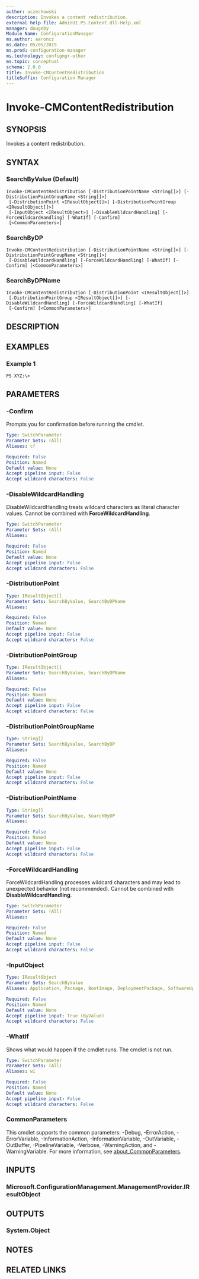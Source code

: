 ```yaml
---
author: aczechowski
description: Invokes a content redistribution.
external help file: AdminUI.PS.Content.dll-Help.xml
manager: dougeby
Module Name: ConfigurationManager
ms.author: aaroncz
ms.date: 05/05/2019
ms.prod: configuration-manager
ms.technology: configmgr-other
ms.topic: conceptual
schema: 2.0.0
title: Invoke-CMContentRedistribution
titleSuffix: Configuration Manager
---
```


# Invoke-CMContentRedistribution

## SYNOPSIS
Invokes a content redistribution.

## SYNTAX

### SearchByValue (Default)
```
Invoke-CMContentRedistribution [-DistributionPointName <String[]>] [-DistributionPointGroupName <String[]>]
 [-DistributionPoint <IResultObject[]>] [-DistributionPointGroup <IResultObject[]>]
 [-InputObject <IResultObject>] [-DisableWildcardHandling] [-ForceWildcardHandling] [-WhatIf] [-Confirm]
 [<CommonParameters>]
```

### SearchByDP
```
Invoke-CMContentRedistribution [-DistributionPointName <String[]>] [-DistributionPointGroupName <String[]>]
 [-DisableWildcardHandling] [-ForceWildcardHandling] [-WhatIf] [-Confirm] [<CommonParameters>]
```

### SearchByDPName
```
Invoke-CMContentRedistribution [-DistributionPoint <IResultObject[]>]
 [-DistributionPointGroup <IResultObject[]>] [-DisableWildcardHandling] [-ForceWildcardHandling] [-WhatIf]
 [-Confirm] [<CommonParameters>]
```

## DESCRIPTION

## EXAMPLES

### Example 1
```
PS XYZ:\>
```

## PARAMETERS

### -Confirm
Prompts you for confirmation before running the cmdlet.

```yaml
Type: SwitchParameter
Parameter Sets: (All)
Aliases: cf

Required: False
Position: Named
Default value: None
Accept pipeline input: False
Accept wildcard characters: False
```

### -DisableWildcardHandling
DisableWildcardHandling treats wildcard characters as literal character values. Cannot be combined with **ForceWildcardHandling**.

```yaml
Type: SwitchParameter
Parameter Sets: (All)
Aliases:

Required: False
Position: Named
Default value: None
Accept pipeline input: False
Accept wildcard characters: False
```

### -DistributionPoint
```yaml
Type: IResultObject[]
Parameter Sets: SearchByValue, SearchByDPName
Aliases:

Required: False
Position: Named
Default value: None
Accept pipeline input: False
Accept wildcard characters: False
```

### -DistributionPointGroup
```yaml
Type: IResultObject[]
Parameter Sets: SearchByValue, SearchByDPName
Aliases:

Required: False
Position: Named
Default value: None
Accept pipeline input: False
Accept wildcard characters: False
```

### -DistributionPointGroupName
```yaml
Type: String[]
Parameter Sets: SearchByValue, SearchByDP
Aliases:

Required: False
Position: Named
Default value: None
Accept pipeline input: False
Accept wildcard characters: False
```

### -DistributionPointName
```yaml
Type: String[]
Parameter Sets: SearchByValue, SearchByDP
Aliases:

Required: False
Position: Named
Default value: None
Accept pipeline input: False
Accept wildcard characters: False
```

### -ForceWildcardHandling
ForceWildcardHandling processes wildcard characters and may lead to unexpected behavior (not recommended). Cannot be combined with **DisableWildcardHandling**.

```yaml
Type: SwitchParameter
Parameter Sets: (All)
Aliases:

Required: False
Position: Named
Default value: None
Accept pipeline input: False
Accept wildcard characters: False
```

### -InputObject
```yaml
Type: IResultObject
Parameter Sets: SearchByValue
Aliases: Application, Package, BootImage, DeploymentPackage, SoftwareUpdatePackage, DriverPackage, ImagePackage, OperatingSystemInstaller, TaskSequence

Required: False
Position: Named
Default value: None
Accept pipeline input: True (ByValue)
Accept wildcard characters: False
```

### -WhatIf
Shows what would happen if the cmdlet runs.
The cmdlet is not run.

```yaml
Type: SwitchParameter
Parameter Sets: (All)
Aliases: wi

Required: False
Position: Named
Default value: None
Accept pipeline input: False
Accept wildcard characters: False
```

### CommonParameters
This cmdlet supports the common parameters: -Debug, -ErrorAction, -ErrorVariable, -InformationAction, -InformationVariable, -OutVariable, -OutBuffer, -PipelineVariable, -Verbose, -WarningAction, and -WarningVariable. For more information, see [about_CommonParameters](http://go.microsoft.com/fwlink/?LinkID=113216).

## INPUTS

### Microsoft.ConfigurationManagement.ManagementProvider.IResultObject

## OUTPUTS

### System.Object

## NOTES

## RELATED LINKS
